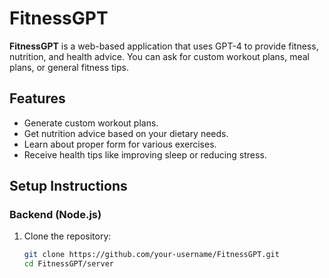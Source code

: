 # FitnessGPT

**FitnessGPT** is a web-based application that uses GPT-4 to provide fitness, nutrition, and health advice. You can ask for custom workout plans, meal plans, or general fitness tips.

## Features

- Generate custom workout plans.
- Get nutrition advice based on your dietary needs.
- Learn about proper form for various exercises.
- Receive health tips like improving sleep or reducing stress.

## Setup Instructions

### Backend (Node.js)

1. Clone the repository:
   ```bash
   git clone https://github.com/your-username/FitnessGPT.git
   cd FitnessGPT/server
